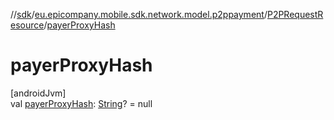 //[sdk](../../../index.md)/[eu.epicompany.mobile.sdk.network.model.p2ppayment](../index.md)/[P2PRequestResource](index.md)/[payerProxyHash](payer-proxy-hash.md)

# payerProxyHash

[androidJvm]\
val [payerProxyHash](payer-proxy-hash.md): [String](https://kotlinlang.org/api/latest/jvm/stdlib/kotlin/-string/index.html)? = null
